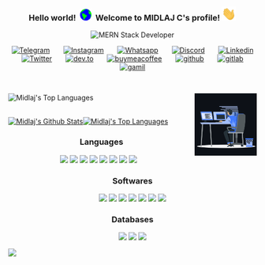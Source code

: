 
<h3 align="center">
    Hello world!&nbsp;
    <img src="https://github.com/midlajc/midlajc/blob/master/assets/Earth.gif" width="24px">    
    &nbsp;Welcome to MIDLAJ C's profile!
    <img src="https://github.com/midlajc/midlajc/blob/master/assets/Hi.gif" width="29px">
</h3>

<p align="center">
<!--   <em>
    I am a 3rd Year undergraduate from <b>Wmo Arts and Science College</b>, Wayanad, Kerala. 
  </em> -->
  <img src="https://readme-typing-svg.herokuapp.com/?lines=MERN+Stack+Developer;Intern+at+Virtual+Pursuit;3rd+Year+BCA+undergraduate;keep+looking,+and+don't+settle&font=Fira%20Code&center=true&width=440&height=45&vCenter=true&size=22" alt="MERN Stack Developer">
</p>

<p align="center">
  <a href="https://t.me/midlajc"><img width="32px" alt="Telegram" title="Telegram" src="https://cdn-icons-png.flaticon.com/512/906/906377.png"/></a>
  &#8287;&#8287;&#8287;&#8287;&#8287;
  <a href="https://www.instagram.com/_midlaj_c"><img width="32px" alt="Instagram" title="Instagram" src="https://cdn-icons-png.flaticon.com/512/174/174855.png"/></a>
  &#8287;&#8287;&#8287;&#8287;&#8287;
  <a href="https://wa.me/+918137998446"><img width="32px" alt="Whatsapp" title="Whatsapp" src="https://cdn-icons-png.flaticon.com/512/220/220236.png"/></a>
  &#8287;&#8287;&#8287;&#8287;&#8287;
  <a href="https://discord.com/users/midlajc#2462"><img width="32px" alt="Discord" title="Discord" src="https://www.freepnglogos.com/uploads/discord-logo-png/discord-logo-logodownload-download-logotipos-1.png"/></a>
  &#8287;&#8287;&#8287;&#8287;&#8287;
  <a href="https://www.linkedin.com/in/midlajc/"><img width="32px" alt="Linkedin" title="Linkedin" src="https://cdn-icons-png.flaticon.com/512/145/145807.png"></a>
  &#8287;&#8287;&#8287;&#8287;&#8287;
  <a href="https://twitter.com/_midlaj_c"><img width="32px" alt="Twitter" title="Twitter" src="https://cdn-icons-png.flaticon.com/512/179/179342.png"></a>
  &#8287;&#8287;&#8287;&#8287;&#8287;
  <a href="https://dev.to/midlajc"><img width="32px" alt="dev.to" title="dev.to" src="https://cdn-icons-png.flaticon.com/512/5969/5969113.png"/></a>
  &#8287;&#8287;&#8287;&#8287;&#8287;
  <a href="https://www.buymeacoffee.com/midlajc"><img width="32px" alt="buymeacoffee" title="buymeacoffee" src="https://spiritedisle.ie/resources/uploads/2021/09/download1.png"/></a>
  &#8287;&#8287;&#8287;&#8287;&#8287;
  <a href="https://github.com/midlajc/"><img width="32px" alt="github" title="github" src="https://img.icons8.com/color/48/000000/github--v1.png"/></a>
  &#8287;&#8287;&#8287;&#8287;&#8287;
    <a href="https://gitlab.com/midlaj_c"><img width="32px" alt="gitlab" title="gitlab" src="https://img.icons8.com/color/48/000000/gitlab.png"/></a>
  &#8287;&#8287;&#8287;&#8287;&#8287;
  <a href="mailto:mail.midlajc@gmail.com"><img width="32px" alt="gamil" title="gamil" src="https://upload.wikimedia.org/wikipedia/commons/7/7e/Gmail_icon_%282020%29.svg"></a>
</p>

<br>

<a href="#"><img align="right" width="25%" height="25%" src="assets/coding.gif"/></a>

<img alt="Midlaj's Top Languages" src="https://github-readme-streak-stats.herokuapp.com?user=midlajc&theme=react&hide_border=true&bg_color=0D1117&date_format=M%20j%5B%2C%20Y%5D" />

<br>
<br>

<a href=""><img alt="Midlaj's Github Stats" src="https://github-readme-stats.vercel.app/api?username=midlajc&show_icons=true&count_private=true&theme=react&hide_border=true&bg_color=0D1117"/></a><a href=""><img alt="Midlaj's Top Languages" src="https://github-readme-stats.vercel.app/api/top-langs/?username=midlajc&langs_count=8&count_private=true&layout=compact&theme=react&hide_border=true&bg_color=0D1117" /></a>



<h3 align="center">Languages</h3>

<p align="center">
<img src="https://img.icons8.com/color/48/000000/nodejs.png"/>&nbsp;<img src="https://img.icons8.com/color/48/000000/javascript.png"/>&nbsp;<img src="https://img.icons8.com/color/48/000000/git.png"/>&nbsp;<img src="https://img.icons8.com/color/48/000000/python--v1.png"/>&nbsp;<img src="https://img.icons8.com/color/48/000000/react-native.png"/>&nbsp;<img src="https://img.icons8.com/color/48/000000/flutter.png"/>&nbsp;<img src="https://img.icons8.com/color/48/000000/html-5.png"/>&nbsp;<img src="https://img.icons8.com/color/48/000000/css3.png"/>&nbsp;&nbsp;&nbsp;
</p>

<h3 align="center">Softwares</h3>

<p align="center">
<img src="https://img.icons8.com/color/48/000000/linux--v1.png"/>&nbsp;<img src="https://img.icons8.com/fluency/50/000000/visual-studio-code-2019.png"/>&nbsp;<img src="https://img.icons8.com/color/48/000000/nginx.png"/>&nbsp;<img src="https://img.icons8.com/color/48/000000/android-studio--v2.png"/>&nbsp;<img src="https://img.icons8.com/color/48/000000/intellij-idea.png"/>&nbsp;<img src="https://img.icons8.com/color/48/000000/console.png"/>&nbsp;<img src="https://img.icons8.com/color/48/000000/github--v1.png"/>
</p>

<h3 align="center">Databases</h3>

<p align="center">
<img src="https://img.icons8.com/color/48/000000/mongodb.png"/>&nbsp;<img src="https://img.icons8.com/color/48/000000/mysql-logo.png"/>&nbsp;<img src="https://img.icons8.com/color/48/000000/maria-db.png"/>
</p>

<p>
    <img src="https://activity-graph.herokuapp.com/graph?username=midlajc&theme=react-dark">
</p>
                                                                                           
<!-- 
![Midlaj C's github page views](https://komarev.com/ghpvc/?username=midlajc&color=brightgreen) -->

<br>

<!--
**midlajc/midlajc** is a ✨ _special_ ✨ repository because its `README.md` (this file) appears on your GitHub profile.

Here are some ideas to get you started:

- 🔭 I’m currently working on ...
- 🌱 I’m currently learning ...
- 👯 I’m looking to collaborate on ...
- 🤔 I’m looking for help with ...
- 💬 Ask me about ...
- 📫 How to reach me: ...
- 😄 Pronouns: ...
- ⚡ Fun fact: ...
-->

